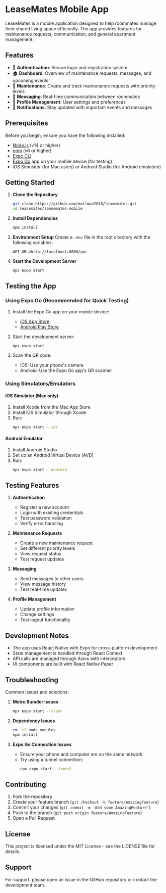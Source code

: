 # LeaseMates Mobile App

LeaseMates is a mobile application designed to help roommates manage their shared living space efficiently. The app provides features for maintenance requests, communication, and general apartment management.

## Features

- 🔐 **Authentication**: Secure login and registration system
- 🏠 **Dashboard**: Overview of maintenance requests, messages, and upcoming events
- 🔧 **Maintenance**: Create and track maintenance requests with priority levels
- 💬 **Messaging**: Real-time communication between roommates
- 👤 **Profile Management**: User settings and preferences
- 🔔 **Notifications**: Stay updated with important events and messages

## Prerequisites

Before you begin, ensure you have the following installed:
- [Node.js](https://nodejs.org/) (v14 or higher)
- [npm](https://www.npmjs.com/) (v6 or higher)
- [Expo CLI](https://docs.expo.dev/get-started/installation/)
- [Expo Go](https://expo.dev/client) app on your mobile device (for testing)
- iOS Simulator (for Mac users) or Android Studio (for Android emulation)

## Getting Started

1. **Clone the Repository**
   ```bash
   git clone https://github.com/mailman2018/leasemates.git
   cd leasemates/leasemates-mobile
   ```

2. **Install Dependencies**
   ```bash
   npm install
   ```

3. **Environment Setup**
   Create a `.env` file in the root directory with the following variables:
   ```
   API_URL=http://localhost:8000/api
   ```

4. **Start the Development Server**
   ```bash
   npx expo start
   ```

## Testing the App

### Using Expo Go (Recommended for Quick Testing)

1. Install the Expo Go app on your mobile device:
   - [iOS App Store](https://apps.apple.com/app/expo-go/id982107779)
   - [Android Play Store](https://play.google.com/store/apps/details?id=host.exp.exponent)

2. Start the development server:
   ```bash
   npx expo start
   ```

3. Scan the QR code:
   - iOS: Use your phone's camera
   - Android: Use the Expo Go app's QR scanner

### Using Simulators/Emulators

#### iOS Simulator (Mac only)
1. Install Xcode from the Mac App Store
2. Install iOS Simulator through Xcode
3. Run:
   ```bash
   npx expo start --ios
   ```

#### Android Emulator
1. Install Android Studio
2. Set up an Android Virtual Device (AVD)
3. Run:
   ```bash
   npx expo start --android
   ```

## Testing Features

1. **Authentication**
   - Register a new account
   - Login with existing credentials
   - Test password validation
   - Verify error handling

2. **Maintenance Requests**
   - Create a new maintenance request
   - Set different priority levels
   - View request status
   - Test request updates

3. **Messaging**
   - Send messages to other users
   - View message history
   - Test real-time updates

4. **Profile Management**
   - Update profile information
   - Change settings
   - Test logout functionality

## Development Notes

- The app uses React Native with Expo for cross-platform development
- State management is handled through React Context
- API calls are managed through Axios with interceptors
- UI components are built with React Native Paper

## Troubleshooting

Common issues and solutions:

1. **Metro Bundler Issues**
   ```bash
   npx expo start --clear
   ```

2. **Dependency Issues**
   ```bash
   rm -rf node_modules
   npm install
   ```

3. **Expo Go Connection Issues**
   - Ensure your phone and computer are on the same network
   - Try using a tunnel connection:
     ```bash
     npx expo start --tunnel
     ```

## Contributing

1. Fork the repository
2. Create your feature branch (`git checkout -b feature/AmazingFeature`)
3. Commit your changes (`git commit -m 'Add some AmazingFeature'`)
4. Push to the branch (`git push origin feature/AmazingFeature`)
5. Open a Pull Request

## License

This project is licensed under the MIT License - see the LICENSE file for details.

## Support

For support, please open an issue in the GitHub repository or contact the development team.
